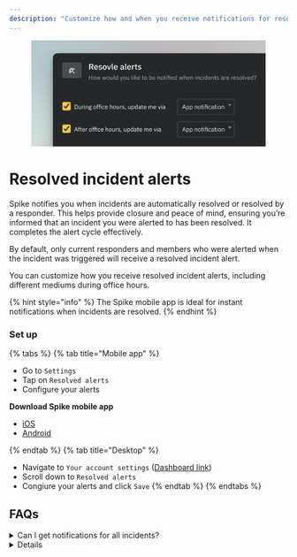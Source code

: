 ```yaml
---
description: "Customize how and when you receive notifications for resolved incidents, keeping you informed without unnecessary alerts."
---
```

<figure><img src="../../.gitbook/assets/personal-alerts-management/resolved incidents - configuration.png" alt=""><figcaption></figcaption></figure>

# Resolved incident alerts
Spike notifies you when incidents are automatically resolved or resolved by a responder. This helps provide closure and peace of mind, ensuring you’re informed that an incident you were alerted to has been resolved. It completes the alert cycle effectively.

By default, only current responders and members who were alerted when the incident was triggered will receive a resolved incident alert.

You can customize how you receive resolved incident alerts, including different mediums during office hours.

{% hint style="info" %} 
The Spike mobile app is ideal for instant notifications when incidents are resolved. 
{% endhint %}

### Set up
{% tabs %}
{% tab title="Mobile app" %}
* Go to `Settings`
* Tap on `Resolved alerts`
* Configure your alerts

**Download Spike mobile app**
- [iOS](https://apps.apple.com/au/app/spike-sh/id1586777789)
- [Android](https://play.google.com/store/apps/details?id=sh.spike.spike_sh_app)

{% endtab %}
{% tab title="Desktop" %}
  * Navigate to `Your account settings` ([Dashboard link](https://app.spike.sh/settings/personal-modes#resolved-alerts))
  * Scroll down to `Resolved alerts`
  * Congiure your alerts and click `Save`
{% endtab %}
{% endtabs %}

## FAQs
<details> 

<summary>Can I get notifications for all incidents?</summary>
No, by design, Spike only alerts current responders and members who were previously notified of the incident. This prevents alert fatigue and ensures that those who were not involved are not disturbed unnecessarily.

</details>

<details>

<details> <summary>Will I receive another alert on Slack, Microsoft Teams, or Discord?</summary>

**Slack and Microsoft Teams:** There will be no new alert, but the original alert message in your Slack or Teams channels will automatically refresh to indicate the resolved status.

**Discord:** No additional alert will be sent.

</details>

<details>

<summary>Why can't I receive a phone call for a resolved incident alert?</summary>

Resolved incident alerts are important, but not critical enough to wake you in the middle of the night with a phone call. This avoids confusion—when you receive a phone call from Spike, it will always be for a newly triggered incident, so there’s no need to guess whether it’s for a new or resolved alert.

</details>

### Explore
- Cooldown mode
- Deep work mode
- During Office hours
    Why?
    Where to use it?
        alerts during office hours
        alerts when out of office

    Mobile app settings
- Out of office
    - Only you can add Out of office.
    - Duties can be offloaded
